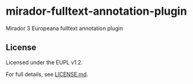 # mirador-fulltext-annotation-plugin

Mirador 3 Europeana fulltext annotation plugin

## License

Licensed under the EUPL v1.2.

For full details, see [LICENSE.md](LICENSE.md).
